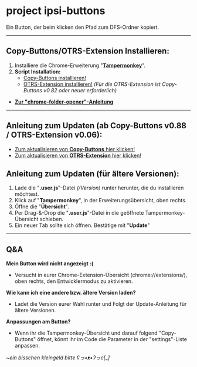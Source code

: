 # project ipsi-buttons
Ein Button, der beim klicken den Pfad zum DFS-Ordner kopiert.

----

## Copy-Buttons/OTRS-Extension Installieren:

1. Installiere die Chrome-Erweiterung "**[Tampermonkey](https://chromewebstore.google.com/detail/tampermonkey/dhdgffkkebhmkfjojejmpbldmpobfkfo?hl=de)**".
2. **Script Installation:**
    - [Copy-Buttons installieren!](https://github.com/zentolik/ipsi-buttons/raw/main/Copy-Buttons.user.js)
    - [OTRS-Extension installieren!](https://github.com/zentolik/ipsi-buttons/raw/main/_erweiterungen/OTRS-Extension/Copy-Buttons%20(OTRS-Extension).user.js) *(Für die OTRS-Extension ist Copy-Buttons v0.82 oder neuer erforderlich)*

- **[Zur "chrome-folder-opener"-Anleitung](https://github.com/zentolik/ipsi-buttons/tree/main/_erweiterungen/chrome-folder-opener)**

----

## Anleitung zum Updaten (ab Copy-Buttons v0.88 / OTRS-Extension v0.06):
- [Zum aktualisieren von **Copy-Buttons** hier klicken!](https://github.com/zentolik/ipsi-buttons/raw/main/Copy-Buttons.user.js)
- [Zum aktualisieren von **OTRS-Extension** hier klicken!](https://github.com/zentolik/ipsi-buttons/raw/main/_erweiterungen/OTRS-Extension/Copy-Buttons%20(OTRS-Extension).user.js)

## Anleitung zum Updaten (für ältere Versionen):
1. Lade die "**.user.js**"-Datei *(/Version)* runter herunter, die du installieren möchtest.
2. Klick auf "**Tampermonkey**", in der Erweiterungsübersicht, oben rechts.
3. Öffne die "**Übersicht**".
4. Per Drag-&-Drop die "**.user.js**"-Datei in die geöffnete Tampermonkey-Übersicht schieben.
5. Ein neuer Tab sollte sich öffnen. Bestätige mit "**Update**"

----

## Q&A

**Mein Button wird nicht angezeigt :(**
- Versucht in eurer Chrome-Extension-Übersicht (chrome://extensions/), oben rechts, den Entwicklermodus zu aktivieren.

**Wie kann ich eine andere bzw. ältere Version laden?**
- Ladet die Version eurer Wahl runter und Folgt der Update-Anleitung für ältere Versionen.

**Anpassungen am Button?**
- Wenn ihr die Tampermonkey-Übersicht und darauf folgend "Copy-Buttons" öffnet, könnt ihr im Code die Parameter in der "settings"-Liste anpassen.

*~ein bisschen kleingeld bitte ʕっ•ᴥ•ʔっc[_]*

